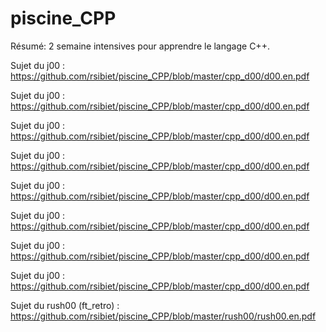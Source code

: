 # piscine_CPP

Résumé: 2 semaine intensives pour apprendre le langage C++.

Sujet du j00 : https://github.com/rsibiet/piscine_CPP/blob/master/cpp_d00/d00.en.pdf

Sujet du j00 : https://github.com/rsibiet/piscine_CPP/blob/master/cpp_d00/d00.en.pdf

Sujet du j00 : https://github.com/rsibiet/piscine_CPP/blob/master/cpp_d00/d00.en.pdf

Sujet du j00 : https://github.com/rsibiet/piscine_CPP/blob/master/cpp_d00/d00.en.pdf

Sujet du j00 : https://github.com/rsibiet/piscine_CPP/blob/master/cpp_d00/d00.en.pdf

Sujet du j00 : https://github.com/rsibiet/piscine_CPP/blob/master/cpp_d00/d00.en.pdf

Sujet du j00 : https://github.com/rsibiet/piscine_CPP/blob/master/cpp_d00/d00.en.pdf

Sujet du j00 : https://github.com/rsibiet/piscine_CPP/blob/master/cpp_d00/d00.en.pdf

Sujet du rush00 (ft_retro) : https://github.com/rsibiet/piscine_CPP/blob/master/rush00/rush00.en.pdf

